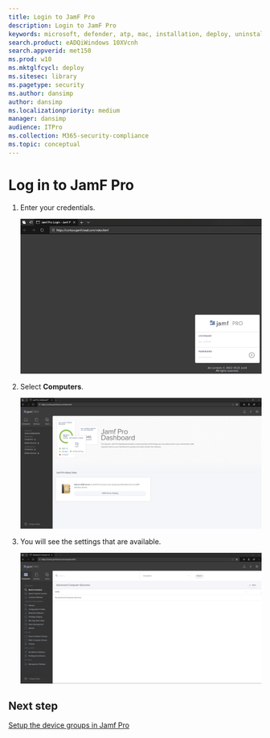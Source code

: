 ```yaml
---
title: Login to JamF Pro
description: Login to JamF Pro
keywords: microsoft, defender, atp, mac, installation, deploy, uninstallation, intune, jamfpro, macos, catalina, mojave, high sierra
search.product: eADQiWindows 10XVcnh
search.appverid: met150
ms.prod: w10
ms.mktglfcycl: deploy
ms.sitesec: library
ms.pagetype: security
ms.author: dansimp
author: dansimp
ms.localizationpriority: medium
manager: dansimp
audience: ITPro
ms.collection: M365-security-compliance 
ms.topic: conceptual
---
```


# Log in to JamF Pro

1. Enter your credentials.

    ![Image of JamF Pro dashboard](images/jamf-pro-portal1.png)

2. Select **Computers**.

    ![Image of JamF Pro dashboard](images/jamf-pro-dashboard.png)

3. You will see the settings that are available.

     ![Image of JamF Pro dashboard](images/jamfpro-settings.png)


## Next step
[Setup the device groups in Jamf Pro](mac-jamfpro-device-groups.md)

